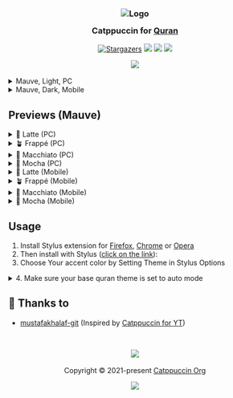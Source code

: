<h3 align="center">
	<img src="https://raw.githubusercontent.com/mustafakhalaf-git/Quran/main/assets/quran.png" width="100" alt="Logo"/><br/>
	<img src="https://raw.githubusercontent.com/catppuccin/catppuccin/main/assets/misc/transparent.png" height="30" width="0px"/>
	Catppuccin for <a href="https://quran.com">Quran</a>
	<img src="https://raw.githubusercontent.com/catppuccin/catppuccin/main/assets/misc/transparent.png" height="30" width="0px"/>
</h3>

<p align="center">
    <a href="https://github.com/mustafakhalaf-git/Quran/stargazers"><img alt="Stargazers" src="https://img.shields.io/github/stars/mustafakhalaf-git/Quran?colorA=363a4f&colorB=b7bdf8&style=for-the-badge"></a>
    <a href="https://github.com/mustafakhalaf-git/Quran/issues"><img src="https://img.shields.io/github/issues/mustafakhalaf-git/Quran?colorA=363a4f&colorB=f5a97f&style=for-the-badge"></a>
    <a href="https://github.com/mustafakhalaf-git/Quran/contributors"><img src="https://img.shields.io/github/contributors/mustafakhalaf-git/Quran?colorA=363a4f&colorB=a6da95&style=for-the-badge"></a>
    <a href="https://raw.githubusercontent.com/mustafakhalaf-git/quran/main/src/CatppuccinQuran.user.css"><img src="https://img.shields.io/badge/stylus-install-cba6f7?colorA=363a4f&style=for-the-badge"></a>
</p>

<p align="center">
  <img src="https://raw.githubusercontent.com/mustafakhalaf-git/quran/main/assets/DarkPreviewPC.webp"/>
  <details>
  <summary> Mauve, Light, PC</summary>
  <img src="https://raw.githubusercontent.com/mustafakhalaf-git/quran/main/assets/LightPreviewPC.webp"/>
  </details>
  <details>
  <summary> Mauve, Dark, Mobile</summary>
  <img src="https://raw.githubusercontent.com/mustafakhalaf-git/quran/main/assets/DarkPreviewMobile.webp"/>
  </details>
</p>

## Previews (Mauve)

<details>
<summary>🌻 Latte (PC)</summary>
<img src="https://raw.githubusercontent.com/mustafakhalaf-git/quran/main/assets/LatteDarkPC.png"/>
</details>
<details>
<summary>🪴 Frappé (PC)</summary>
<img src="https://raw.githubusercontent.com/mustafakhalaf-git/quran/main/assets/FrappeDarkPC.png"/>
</details>
<details>
<summary>🌺 Macchiato (PC)</summary>
<img src="https://raw.githubusercontent.com/mustafakhalaf-git/quran/main/assets/MacchiatoDarkPC.png"/>
</details>
<details>
<summary>🌿 Mocha (PC)</summary>
<img src="https://raw.githubusercontent.com/mustafakhalaf-git/quran/main/assets/MochaDarkPC.png"/>
</details>

<details>
<summary>🌻 Latte (Mobile)</summary>
<img src="https://raw.githubusercontent.com/mustafakhalaf-git/quran/main/assets/LatteDarkMobile.png"/>
</details>
<details>
<summary>🪴 Frappé (Mobile)</summary>
<img src="https://raw.githubusercontent.com/mustafakhalaf-git/quran/main/assets/FrappeDarkMobile.png"/>
</details>
<details>
<summary>🌺 Macchiato (Mobile)</summary>
<img src="https://raw.githubusercontent.com/mustafakhalaf-git/quran/main/assets/MacchiatoDarkMobile.png"/>
</details>
<details>
<summary>🌿 Mocha (Mobile)</summary>
<img src="https://raw.githubusercontent.com/mustafakhalaf-git/quran/main/assets/MochaDarkMobile.png"/>
</details>

## Usage

1. Install Stylus extension for [Firefox](https://addons.mozilla.org/en-US/firefox/addon/styl-us/), [Chrome](https://chrome.google.com/webstore/detail/stylus/clngdbkpkpeebahjckkjfobafhncgmne) or [Opera](https://addons.opera.com/en-gb/extensions/details/stylus/)
2. Then install with Stylus ([click on the link](https://raw.githubusercontent.com/mustafakhalaf-git/quran/main/src/CatppuccinQuran.user.css)):
3. Choose Your accent color by Setting Theme in Stylus Options
<details>
<summary>
4. Make sure your base quran theme is set to auto mode
</summary>

![Help image](./assets/set-theme-to-auto.png)
</details>

## 💝 Thanks to

- [mustafakhalaf-git](https://github.com/mustafakhalaf-git) (Inspired by  [Catppuccin for YT](https://github.com/catppuccin/youtube/))

&nbsp;

<p align="center">
	<img src="https://raw.githubusercontent.com/catppuccin/catppuccin/main/assets/footers/gray0_ctp_on_line.svg?sanitize=true" />
</p>

<p align="center">
	Copyright &copy; 2021-present <a href="https://github.com/catppuccin" target="_blank">Catppuccin Org</a>
</p>

<p align="center">
	<a href="https://github.com/catppuccin/catppuccin/blob/main/LICENSE"><img src="https://img.shields.io/static/v1.svg?style=for-the-badge&label=License&message=MIT&logoColor=d9e0ee&colorA=363a4f&colorB=b7bdf8"/></a>
</p>
